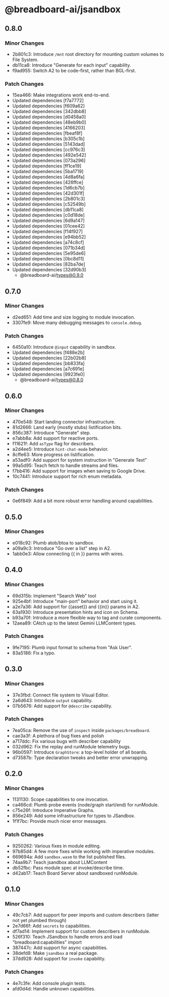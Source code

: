 # @breadboard-ai/jsandbox

## 0.8.0

### Minor Changes

- 2b801c3: Introduce `/mnt` root directory for mounting custom volumes to File
  System.
- db11ca8: Introduce "Generate for each input" capability.
- f9ad955: Switch A2 to be code-first, rather than BGL-first.

### Patch Changes

- 15ea466: Make integrations work end-to-end.
- Updated dependencies [f7a7772]
- Updated dependencies [f609a62]
- Updated dependencies [342dbb8]
- Updated dependencies [d0458a0]
- Updated dependencies [48eb9b0]
- Updated dependencies [4166203]
- Updated dependencies [fbeaf8f]
- Updated dependencies [b305c1b]
- Updated dependencies [5143dad]
- Updated dependencies [cc976c3]
- Updated dependencies [492e542]
- Updated dependencies [073a296]
- Updated dependencies [ff1ce19]
- Updated dependencies [5ba1719]
- Updated dependencies [4d8a6fa]
- Updated dependencies [426ffce]
- Updated dependencies [1d6cb7b]
- Updated dependencies [42d301f]
- Updated dependencies [2b801c3]
- Updated dependencies [c52549b]
- Updated dependencies [db11ca8]
- Updated dependencies [c0d18de]
- Updated dependencies [6d9a147]
- Updated dependencies [01cee42]
- Updated dependencies [f14f927]
- Updated dependencies [e94bb52]
- Updated dependencies [a74c8cf]
- Updated dependencies [071b34d]
- Updated dependencies [5e95de6]
- Updated dependencies [0bc8d11]
- Updated dependencies [82ba7de]
- Updated dependencies [32d90b3]
  - @breadboard-ai/types@0.9.0

## 0.7.0

### Minor Changes

- d2ed651: Add time and size logging to module invocation.
- 3307fe9: Move many debugging messages to `console.debug`.

### Patch Changes

- 6450a10: Introduce `@input` capability in sandbox.
- Updated dependencies [f488e2b]
- Updated dependencies [22b02b8]
- Updated dependencies [bb833fa]
- Updated dependencies [a7c691e]
- Updated dependencies [9923fe0]
  - @breadboard-ai/types@0.8.0

## 0.6.0

### Minor Changes

- 470e548: Start landing connector infrastructure.
- 81d2666: Land early (mostly stubs) listification bits.
- 856c387: Introduce "Generate" step.
- e7abb8a: Add support for reactive ports.
- f11621f: Add `asType` flag for describers.
- a2d4ee5: Introduce `hint-chat-mode` behavior.
- 8cffe63: More progress on listification.
- a53adf0: Add support for system instruction in "Generate Text"
- 99a5d95: Teach fetch to handle streams and files.
- f7bb416: Add support for images when saving to Google Drive.
- 10c7441: Introduce support for rich enum metadata.

### Patch Changes

- 0e6f849: Add a bit more robust error handling around capabilities.

## 0.5.0

### Minor Changes

- e018c92: Plumb atob/btoa to sandbox.
- a09a9c3: Introduce "Go over a list" step in A2.
- 1abb0e3: Allow connecting {{ in }} parms with wires.

## 0.4.0

### Minor Changes

- 69d315b: Implement "Search Web" tool
- 925e4bf: Introduce "main-port" behavior and start using it.
- a2e7a36: Add support for {{asset}} and {{in}} params in A2.
- 63a1930: Introduce presentation hints and icon on Schema.
- b93a70f: Introduce a more flexible way to tag and curate components.
- 12aea89: CAtch up to the latest Gemini LLMContent types.

### Patch Changes

- 9fe7195: Plumb input format to schema from "Ask User".
- 83a5186: Fix a typo.

## 0.3.0

### Minor Changes

- 37e3fbd: Connect file system to Visual Editor.
- 2a6d643: Introduce `output` capability.
- 07b5676: Add support for `@describe` capability.

### Patch Changes

- 7ea05ca: Remove the use of `inspect` inside `packages/breadboard`.
- cae3a3f: A plethora of bug fixes and polish
- a717ddc: Fix various bugs with describer capability
- 032d962: Fix the replay and runModule telemetry bugs.
- 96b0597: Introduce `GraphStore`: a top-level holder of all boards.
- d73587b: Type declaration tweaks and better error unwrapping.

## 0.2.0

### Minor Changes

- 1131130: Scope capabilities to one invocation.
- ca466cd: Plumb probe events (node/graph start/end) for runModule.
- c75e26f: Introduce Imperative Graphs.
- 856e249: Add some infrastructure for types to JSandbox.
- 1f1f7bc: Provide much nicer error messages.

### Patch Changes

- 9250262: Various fixes in module editing.
- 97b85d4: A few more fixes while working with imperative modules.
- 669694a: Add `sandbox.wasm` to the list published files.
- 74aa9b7: Teach jsandbox about LLMContent
- db52fbc: Pass module spec at invoke/describe time.
- d42ab17: Teach Board Server about sandboxed runModule.

## 0.1.0

### Minor Changes

- 49c7cb7: Add support for peer imports and custom describers (latter not yet
  plumbed through)
- 2e7d66f: Add `secrets` to capabilities.
- df7ad14: Implement support for custom describers in runModule.
- 526f310: Teach JSandbox to handle errors and load "breadboard:capabilities"
  import
- 387447c: Add support for async capabilities.
- 38defd8: Make `jsandbox` a real package.
- 37dd928: Add support for `invoke` capability.

### Patch Changes

- 4e7c3fe: Add console plugin tests.
- afd0d4d: Handle unknown capabilities.

